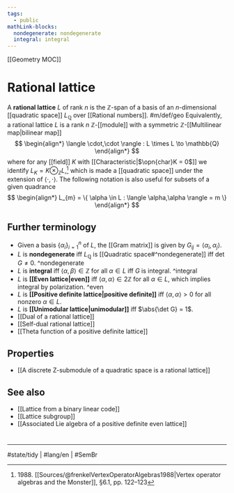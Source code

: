 ```yaml
---
tags:
  - public
mathLink-blocks:
  nondegenerate: nondegenerate
  integral: integral
---
```

[[Geometry MOC]]
# Rational lattice

A **rational lattice** $L$ of rank $n$ is the $\mathbb{Z}$-span of a basis of an $n$-dimensional [[quadratic space]] $L_{\mathbb{Q}}$ over [[Rational numbers]]. #m/def/geo 
Equivalently, a rational lattice $L$ is a rank $n$ $\mathbb{Z}$-[[module]] with a symmetric $\mathbb{Z}$-[[Multilinear map|bilinear map]]
$$
\begin{align*}
\langle \cdot,\cdot \rangle : L \times L \to \mathbb{Q}
\end{align*}
$$
where for any [[field]] $K$ with [[Characteristic|$\opn{char}K = 0$]] we identify $L_{K} = K \otimes_{\mathbb{Z}} L$,[^1988]
which is made a [[quadratic space]] under the extension of $\langle \cdot,\cdot \rangle$.
The following notation is also useful for subsets of a given quadrance
$$
\begin{align*}
L_{m} = \{ \alpha \in L : \langle \alpha,\alpha \rangle = m \}
\end{align*}
$$


  [^1988]: 1988\. [[Sources/@frenkelVertexOperatorAlgebras1988|Vertex operator algebras and the Monster]], §6.1, pp. 122–123

## Further terminology

- Given a basis $\{ \alpha_{i} \}_{i=1}^n$ of $L$, the [[Gram matrix]] is given by $G_{ij}= \langle \alpha_{i},\alpha_{j} \rangle$.
- $L$ is **nondegenerate** iff $L_{\mathbb{Q}}$ is [[Quadratic space#^nondegenerate]] iff $\det G \neq 0$. ^nondegenerate
- $L$ is **integral** iff $\langle \alpha,\beta \rangle \in \mathbb{Z}$ for all $\alpha \in L$ iff $G$ is integral. ^integral
- $L$ is **[[Even lattice|even]]** iff $\langle \alpha,\alpha \rangle \in 2\mathbb{Z}$ for all $\alpha \in L$, which implies integral by polarization. ^even
- $L$ is **[[Positive definite lattice|positive definite]]** iff $\langle \alpha,\alpha \rangle > 0$ for all nonzero $\alpha \in L$.
- $L$ is **[[Unimodular lattice|unimodular]]** iff $\abs{\det G} = 1$.
- [[Dual of a rational lattice]]
- [[Self-dual rational lattice]]
- [[Theta function of a positive definite lattice]]

## Properties

- [[A discrete Z-submodule of a quadratic space is a rational lattice]]

## See also

- [[Lattice from a binary linear code]]
- [[Lattice subgroup]]
- [[Associated Lie algebra of a positive definite even lattice]]

#
---
#state/tidy | #lang/en | #SemBr

